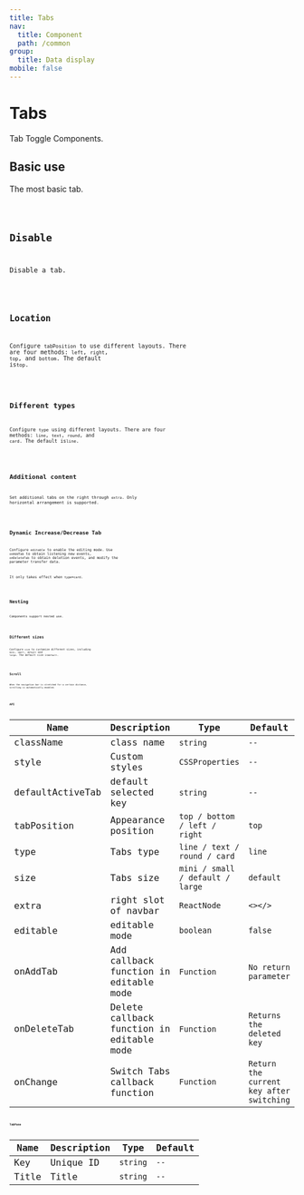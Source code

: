 ```yaml
---
title: Tabs
nav:
  title: Component
  path: /common
group:
  title: Data display
mobile: false
---
```


# Tabs

Tab Toggle Components.

## Basic use

The most basic tab.

<code src="./demos/index1.tsx"/>

## Disable

Disable a tab.

<code src="./demos/index6.tsx"/>

## Location

Configure `tabPosition` to use different layouts. There are four methods: `left`, `right`, `top`, and `bottom`. The default is`top`.

<code src="./demos/index2.tsx"/>

## Different types

Configure `type` using different layouts. There are four methods: `line`, `text`, `round`, and `card`. The default is`line`.

<code src="./demos/index3.tsx"/>

## Additional content

Set additional tabs on the right through `extra`. Only horizontal arrangement is supported.

<code src="./demos/index4.tsx"/>

## Dynamic Increase/Decrease Tab

Configure `editable` to enable the editing mode. Use `onAddTab` to obtain listening new events, `onDeleteTab` to obtain deletion events, and modify the parameter transfer data.

It only takes effect when `type`=`card`.

<code src="./demos/index5.tsx" />

## Nesting

Components support nested use.

<code src="./demos/index7.tsx" />

## Different sizes

Configure `size` to customize different sizes, including `mini`, `small`, `default` and `large`. The default size is`default`.

<code src="./demos/index8.tsx" />

## Scroll

When the navigation bar is stretched for a certain distance, scrolling is automatically enabled.

<code src="./demos/index9.tsx" />

## API

| Name | Description | Type | Default |
| --- | --- | --- | --- |
| className | class name | `string` | `--` |
| style | Custom styles | `CSSProperties` | `--` |
| defaultActiveTab | default selected key | `string` | `--` |
| tabPosition | Appearance position | `top / bottom / left / right` | `top` |
| type | Tabs type | `line / text / round / card` | `line` |
| size | Tabs size | `mini / small / default / large` | `default` |
| extra | right slot of navbar | `ReactNode` | `<></>` |
| editable | editable mode | `boolean` | `false` |
| onAddTab | Add callback function in editable mode | `Function` | `No return parameter` |
| onDeleteTab | Delete callback function in editable mode | `Function` | `Returns the deleted key` |
| onChange | Switch Tabs callback function | `Function` | `Return the current key after switching` |

## TabPane

| Name  | Description | Type     | Default |
| ----- | ----------- | -------- | ------- |
| Key   | Unique ID   | `string` | `--`    |
| Title | Title       | `string` | `--`    |

